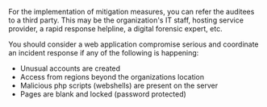 For the implementation of mitigation measures, you can refer the auditees to a third party. This may be the organization's IT staff, hosting service provider, a rapid response helpline, a digital forensic expert, etc.

You should consider a web application compromise serious and coordinate an incident response if any of the following is happening:

- Unusual accounts are created
- Access from regions beyond the organizations location
- Malicious php scripts (webshells) are present on the server
- Pages are blank and locked (password protected)